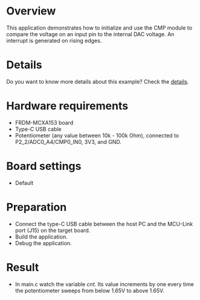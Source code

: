 Overview
========
This application demonstrates how to initialize and use the CMP module to compare the voltage on an input pin to the internal DAC voltage.
An interrupt is generated on rising edges.

Details
====================
Do you want to know more details about this example? Check the [details](./readme_details.md).

Hardware requirements
=====================
- FRDM-MCXA153 board
- Type-C USB cable
- Potentiometer (any value between 10k - 100k Ohm), connected to P2_2/ADC0_A4/CMP0_IN0, 3V3, and GND.

Board settings
==============
- Default

Preparation
===========
- Connect the type-C USB cable between the host PC and the MCU-Link port (J15) on the target board.
- Build the application.
- Debug the application.

Result
======
- In main.c watch the variable *cnt*. Its value increments by one every time the potentiometer sweeps from below 1.65V to above 1.65V.
